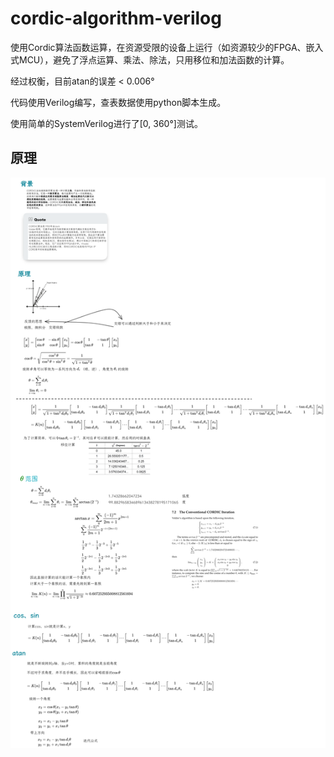 # cordic-algorithm-verilog

使用Cordic算法函数运算，在资源受限的设备上运行（如资源较少的FPGA、嵌入式MCU），避免了浮点运算、乘法、除法，只用移位和加法函数的计算。

经过权衡，目前atan的误差 < 0.006°

代码使用Verilog编写，查表数据使用python脚本生成。

使用简单的SystemVerilog进行了[0, 360°]测试。


## 原理

![](images/Cordic.excalidraw.png)